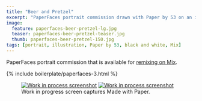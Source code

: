 ```yaml
---
title: "Beer and Pretzel"
excerpt: "PaperFaces portrait commission drawn with Paper by 53 on an iPad."
image: 
  feature: paperfaces-beer-pretzel-lg.jpg
  teaser: paperfaces-beer-pretzel-teaser.jpg
  thumb: paperfaces-beer-pretzel-150.jpg
tags: [portrait, illustration, Paper by 53, black and white, Mix]
---
```


PaperFaces portrait commission that is available for [remixing on Mix](https://mix.fiftythree.com/11098-Michael-Rose/147204).

{% include boilerplate/paperfaces-3.html %}

<figure class="half">
  <a href="{{ site.url }}/assets/images/paperfaces-beer-pretzel-process-1-lg.jpg"><img src="{{ site.url }}/assets/images/paperfaces-beer-pretzel-process-1-600.jpg" alt="Work in process screenshot"></a>
  <a href="{{ site.url }}/assets/images/paperfaces-beer-pretzel-lg.jpg"><img src="{{ site.url }}/assets/images/paperfaces-beer-pretzel-process-2-600.jpg" alt="Work in process screenshot"></a>
  <figcaption>Work in progress screen captures Made with Paper.</figcaption>
</figure>
